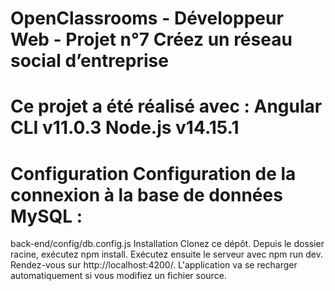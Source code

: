 # OpenClassrooms - Développeur Web - Projet n°7 Créez un réseau social d’entreprise

# Ce projet a été réalisé avec : Angular CLI v11.0.3 Node.js v14.15.1

# Configuration Configuration de la connexion à la base de données MySQL :

back-end/config/db.config.js Installation Clonez ce dépôt. Depuis le dossier racine, exécutez npm install. Exécutez ensuite le serveur avec npm run dev. Rendez-vous sur http://localhost:4200/. L'application va se recharger automatiquement si vous modifiez un fichier source.
